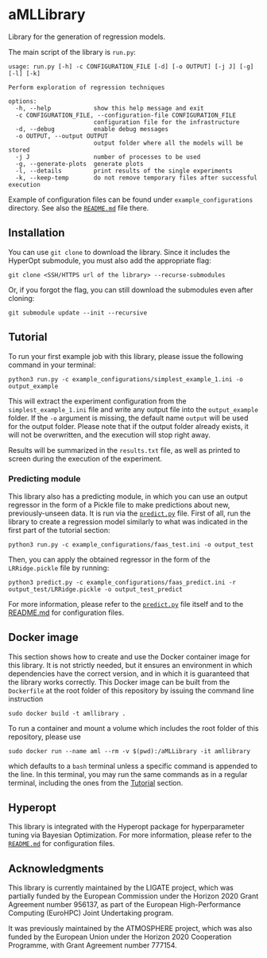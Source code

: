 # aMLLibrary
Library for the generation of regression models.

The main script of the library is `run.py`:

```
usage: run.py [-h] -c CONFIGURATION_FILE [-d] [-o OUTPUT] [-j J] [-g] [-l] [-k]

Perform exploration of regression techniques

options:
  -h, --help            show this help message and exit
  -c CONFIGURATION_FILE, --configuration-file CONFIGURATION_FILE
                        configuration file for the infrastructure
  -d, --debug           enable debug messages
  -o OUTPUT, --output OUTPUT
                        output folder where all the models will be stored
  -j J                  number of processes to be used
  -g, --generate-plots  generate plots
  -l, --details         print results of the single experiments
  -k, --keep-temp       do not remove temporary files after successful execution

```
Example of configuration files can be found under `example_configurations` directory.
See also the [`README.md`](example_configurations/README.md) file there.


## Installation
You can use `git clone` to download the library.
Since it includes the HyperOpt submodule, you must also add the appropriate flag:
```shell
git clone <SSH/HTTPS url of the library> --recurse-submodules
```
Or, if you forgot the flag, you can still download the submodules even after cloning:
```shell
git submodule update --init --recursive
```


## Tutorial
To run your first example job with this library, please issue the following command in your terminal:
```shell
python3 run.py -c example_configurations/simplest_example_1.ini -o output_example
```
This will extract the experiment configuration from the `simplest_example_1.ini` file and write any output file into the `output_example` folder.
If the `-o` argument is missing, the default name `output` will be used for the output folder.
Please note that if the output folder already exists, it will not be overwritten, and the execution will stop right away.

Results will be summarized in the `results.txt` file, as well as printed to screen during the execution of the experiment.


### Predicting module
This library also has a predicting module, in which you can use an output regressor in the form of a Pickle file to make predictions about new, previously-unseen data.
It is run via the [`predict.py`](predict.py) file.
First of all, run the library to create a regression model similarly to what was indicated in the first part of the tutorial section:
```shell
python3 run.py -c example_configurations/faas_test.ini -o output_test
```
Then, you can apply the obtained regressor in the form of the `LRRidge.pickle` file by running:
```shell
python3 predict.py -c example_configurations/faas_predict.ini -r output_test/LRRidge.pickle -o output_test_predict
```
For more information, please refer to the [`predict.py`](predict.py) file itself and to the [README.md](example_configurations/README.md#prediction-files) for configuration files.


## Docker image
This section shows how to create and use the Docker container image for this library.
It is not strictly needed, but it ensures an environment in which dependencies have the correct version, and in which it is guaranteed that the library works correctly.
This Docker image can be built from the `Dockerfile` at the root folder of this repository by issuing the command line instruction
```shell
sudo docker build -t amllibrary .
```
To run a container and mount a volume which includes the root folder of this repository, please use
```shell
sudo docker run --name aml --rm -v $(pwd):/aMLLibrary -it amllibrary
```
which defaults to a `bash` terminal unless a specific command is appended to the line.
In this terminal, you may run the same commands as in a regular terminal, including the ones from the [Tutorial](#tutorial) section.


## Hyperopt
This library is integrated with the Hyperopt package for hyperparameter tuning via Bayesian Optimization.
For more information, please refer to the [`README.md`](example_configurations/README.md#hyperopt) for configuration files.


## Acknowledgments
This library is currently maintained by the LIGATE project, which was partially funded by the European Commission under the Horizon 2020 Grant Agreement number 956137, as part of the European High-Performance Computing (EuroHPC) Joint Undertaking program.

It was previously maintained by the ATMOSPHERE project, which was also funded by the European Union under the Horizon 2020 Cooperation Programme, with Grant Agreement number 777154.
